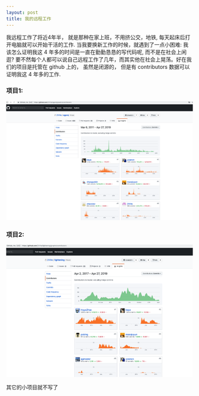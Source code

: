 ```yaml
---
layout: post
title: 我的远程工作
---
```


我远程工作了将近4年半， 就是那种在家上班，不用挤公交，地铁, 每天起床后打开电脑就可以开始干活的工作. 当我要换新工作的时候，就遇到了一点小困难: 我该怎么证明我这 4 年多的时间是一直在勤勤恳恳的写代码呢, 而不是在社会上闲逛?
要不然每个人都可以说自己远程工作了几年，而其实他在社会上晃荡。好在我们的项目是托管在 github 上的， 虽然是闭源的， 但是有 contributors 数据可以证明我这 4 年多的工作.

### 项目1:

![ogproj](/images/Snip20190428_20.png)

### 项目2:
![lightening ](/images/Snip20190428_19.png)

其它的小项目就不写了


